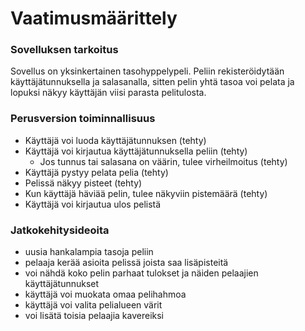 # Vaatimusmäärittely
 
### Sovelluksen tarkoitus
Sovellus on yksinkertainen tasohyppelypeli. Peliin rekisteröidytään käyttäjätunnuksella ja salasanalla, sitten pelin yhtä tasoa voi pelata ja lopuksi 
näkyy käyttäjän viisi parasta pelitulosta.

### Perusversion toiminnallisuus
* Käyttäjä voi luoda käyttäjätunnuksen (tehty)
* Käyttäjä voi kirjautua käyttäjätunnuksella peliin  (tehty)
  - Jos tunnus tai salasana on väärin, tulee virheilmoitus (tehty)
* Käyttäjä pystyy pelata pelia (tehty)
* Pelissä näkyy pisteet (tehty)
* Kun käyttäjä häviää pelin, tulee näkyviin pistemäärä (tehty)
* Käyttäjä voi kirjautua ulos pelistä

### Jatkokehitysideoita
* uusia hankalampia tasoja peliin
* pelaaja kerää asioita pelissä joista saa lisäpisteitä
* voi nähdä koko pelin parhaat tulokset ja näiden pelaajien käyttäjätunnukset
* käyttäjä voi muokata omaa pelihahmoa
* käyttäjä voi valita pelialueen värit
* voi lisätä toisia pelaajia kavereiksi
